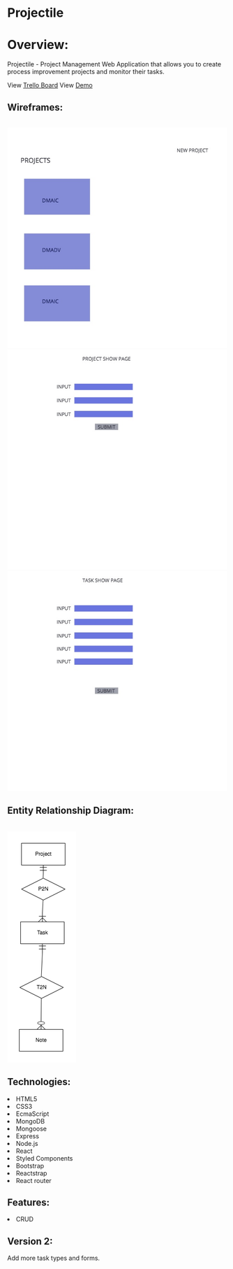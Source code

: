# Projectile

<h1>Overview:</h1>

Projectile - Project Management Web Application that allows you to create process improvement projects and monitor their tasks.

View <a href="https://trello.com/b/RMYvr9HC/wdi-project-4-projectile" >Trello Board</a>
View <a href="https://projectilefx.herokuapp.com/" >Demo</a>

## Wireframes:
<br/>
<img src='./client/public/images/projectlistwireframe.jpg' alt=""/>
<img src='./client/public/images/projectshowpagewireframe.jpg' alt=""/>
<img src='./client/public/images/taskshowpagewireframe.jpg' alt=""/>

## Entity Relationship Diagram:
<br/>
<img src='./client/public/images/erdplus-diagram.png' alt=""/>

<h2>Technologies:</h2> 
<li>HTML5</li>
<li>CSS3</li>
<li>EcmaScript</li>
<li>MongoDB</li>
<li>Mongoose</li>
<li>Express</li>
<li>Node.js</li>
<li>React</li>
<li>Styled Components</li>
<li>Bootstrap</li>
<li>Reactstrap</li>
<li>React router</li>

<h2>Features:</h2>
<li>CRUD</li>

<h2>Version 2:</h2> Add more task types and forms.
